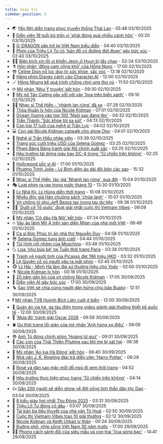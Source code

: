 ```yaml
---
title: Giải trí
sidebar_position: 5
---
```


<!-- vnexpress-giai-tri:START -->
- 🌏 [Yến Nhi diễn trang phục truyền thống Thái Lan](https://vnexpress.net/yen-nhi-dien-trang-phuc-truyen-thong-thai-lan-4946732.html) - 05:48 03/10/2025
- 💫 [Diễn viên 19 tuổi bỏ trốn vì &#39;phải đóng quá nhiều cảnh hôn&#39;](https://vnexpress.net/dien-vien-19-tuoi-bo-tron-vi-phai-dong-qua-nhieu-canh-hon-4946769.html) - 05:20 03/10/2025
- 🌮 [G-DRAGON sắp trở lại Việt Nam biểu diễn](https://vnexpress.net/g-dragon-sap-tro-lai-viet-nam-bieu-dien-4946758.html) - 04:40 03/10/2025
- 🧠 [Phim của Triệu Lộ Tư có &#39;bản đồ có đường đứt đoạn&#39; gây bức xúc](https://vnexpress.net/phim-cua-trieu-lo-tu-co-ban-do-co-duong-dut-doan-gay-buc-xuc-4946721.html) - 02:40 03/10/2025
- 👨‍🏫 [Biên kịch xin lỗi vì khiến Jeon Ji Hyun bị tẩy chay](https://vnexpress.net/bien-kich-xin-loi-vi-khien-jeon-ji-hyun-bi-tay-chay-4946712.html) - 02:34 03/10/2025
- ⚗️ [Hôn nhân &#39;đồng cam cộng khổ&#39; của Hồng Ngọc](https://vnexpress.net/hon-nhan-dong-cam-cong-kho-cua-hong-ngoc-4946074.html) - 17:00 02/10/2025
- 😎 [Celine Dion nỗ lực duy trì sức khỏe, sắc vóc](https://vnexpress.net/celine-dion-no-luc-duy-tri-suc-khoe-sac-voc-4946513.html) - 13:18 02/10/2025
- 🫣 [Hãng phim Disney cảnh cáo Character.AI](https://vnexpress.net/hang-phim-disney-canh-cao-character-ai-4946355.html) - 12:00 02/10/2025
- 🪄 [Hồng Nhung kể quá trình chống chọi ung thư vú](https://vnexpress.net/hong-nhung-ke-qua-trinh-chong-choi-ung-thu-vu-4946325.html) - 11:50 02/10/2025
- 🤓 [Mỹ nhân &#39;Như Ý truyện&#39; kết hôn](https://vnexpress.net/my-nhan-nhu-y-truyen-ket-hon-4946499.html) - 09:30 02/10/2025
- 🫶 [Mỹ nữ Tân Cương gây sốt với váy &#39;hoa trên biển xanh&#39;](https://vnexpress.net/my-nu-tan-cuong-gay-sot-voi-vay-hoa-tren-bien-xanh-4946423.html) - 09:10 02/10/2025
- 🧑‍🏫 [Nhạc sĩ Thế Hiển - &#39;nhánh lan rừng&#39; đã xa](https://vnexpress.net/nhac-si-the-hien-nhanh-lan-rung-da-xa-4946155.html) - 07:28 02/10/2025
- 🦄 [Thỏa thuận ly hôn của Nicole Kidman](https://vnexpress.net/thoa-thuan-ly-hon-cua-nicole-kidman-4946052.html) - 07:01 02/10/2025
- 💫 [Ocean Vuong vào top 100 &#39;Ngôi sao đang lên&#39;](https://vnexpress.net/ocean-vuong-vao-top-100-ngoi-sao-dang-len-4946271.html) - 04:32 02/10/2025
- 🎊 [Trấn Thành: &#39;Sức khỏe tôi sa sút&#39;](https://vnexpress.net/tran-thanh-suc-khoe-toi-sa-sut-4946324.html) - 04:13 02/10/2025
- 👹 [Con trai 17 tuổi của nghệ sĩ Trần Lực](https://vnexpress.net/con-trai-17-tuoi-cua-nghe-si-tran-luc-4946042.html) - 04:02 02/10/2025
- 💻 [Con gái Nicole Kidman catwalk cho show Dior](https://vnexpress.net/con-gai-nicole-kidman-catwalk-cho-show-dior-4946310.html) - 04:01 02/10/2025
- 🤡 [Nghệ sĩ Trần Hiếu nhập viện](https://vnexpress.net/nghe-si-tran-hieu-nhap-vien-4946318.html) - 03:39 02/10/2025
- 🥰 [Trang sức cưới triệu USD của Selena Gomez](https://vnexpress.net/trang-suc-cuoi-trieu-usd-cua-selena-gomez-4945851.html) - 03:25 02/10/2025
- 🚀 [Phạm Băng Băng tranh giải Nữ chính xuất sắc](https://vnexpress.net/pham-bang-bang-tranh-giai-nu-chinh-xuat-sac-4946245.html) - 03:25 02/10/2025
- 📝 [Hậu trường tái dựng máy bay DC-4 trong &#39;Tử chiến trên không&#39;](https://vnexpress.net/hau-truong-tai-dung-may-bay-dc-4-trong-tu-chien-tren-khong-4945660.html) - 02:25 02/10/2025
- 🐲 [Hollywood sốc vì AI](https://vnexpress.net/hollywood-soc-vi-ai-4946144.html) - 17:00 01/10/2025
- 🎃 [Phương Trinh Jolie - Lý Bình diện áo dài đôi bên các sao](https://vnexpress.net/phuong-trinh-jolie-ly-binh-dien-ao-dai-doi-ben-cac-sao-4945796.html) - 15:32 01/10/2025
- 🤠 [Nhạc sĩ Thế Hiển, tác giả &#39;Nhánh lan rừng&#39;, qua đời](https://vnexpress.net/nhac-si-the-hien-tac-gia-nhanh-lan-rung-qua-doi-4946154.html) - 15:04 01/10/2025
- 🎭 [Loạt phim ra rạp trong nước tháng 10](https://vnexpress.net/loat-phim-ra-rap-trong-nuoc-thang-10-4945589.html) - 13:30 01/10/2025
- 🧰 [Lý Nhã Kỳ, Lý Hùng diễn thời trang](https://vnexpress.net/ly-nha-ky-ly-hung-dien-thoi-trang-4945949.html) - 10:08 01/10/2025
- 🦍 [Nhiều độc giả Hàn chuộng sách &#39;chữa lành&#39;](https://vnexpress.net/nhieu-doc-gia-han-chuong-sach-chua-lanh-4944711.html) - 10:07 01/10/2025
- 🌝 [Vợ chồng tỷ phú Jeff Bezos tay trong tay dự tiệc](https://vnexpress.net/vo-chong-ty-phu-jeff-bezos-tay-trong-tay-du-tiec-4945977.html) - 09:36 01/10/2025
- 🧑‍💻 [&#39;Dưới cờ Tổ quốc&#39; đoạt giải nhất cuộc thi Vietnam Vibes](https://vnexpress.net/duoi-co-to-quoc-doat-giai-nhat-cuoc-thi-vietnam-vibes-4945964.html) - 09:09 01/10/2025
- 🥸 [Mỹ nhân &#39;Cô dâu Hà Nội&#39; kết hôn](https://vnexpress.net/my-nhan-co-dau-ha-noi-ket-hon-4945974.html) - 07:34 01/10/2025
- 🔥 [Váy áo lãnh Mỹ A trên sàn diễn Milan của nhà mốt Việt](https://vnexpress.net/vay-ao-lanh-my-a-tren-san-dien-milan-cua-nha-mot-viet-4945499.html) - 06:49 01/10/2025
- 🐎 [Ca sĩ Đức Phúc tri ân nhà thơ Nguyễn Duy](https://vnexpress.net/ca-si-duc-phuc-tri-an-nha-tho-nguyen-duy-4945890.html) - 04:58 01/10/2025
- 😎 [Selena Gomez tung ảnh cưới](https://vnexpress.net/selena-gomez-tung-anh-cuoi-4945795.html) - 04:44 01/10/2025
- 🦄 [Túi hình nồi nhôm của Moschino](https://vnexpress.net/tui-hinh-noi-nhom-cua-moschino-4945670.html) - 03:48 01/10/2025
- 🌜 [Lisa &#39;như búp bê&#39; tại Tuần thời trang Paris](https://vnexpress.net/lisa-nhu-bup-be-tai-tuan-thoi-trang-paris-4945824.html) - 03:38 01/10/2025
- 🚦 [Tranh vẽ người tình của Picasso đạt 196 triệu HKD](https://vnexpress.net/tranh-ve-nguoi-tinh-cua-picasso-dat-196-trieu-hkd-4945525.html) - 03:32 01/10/2025
- 🧐 [Lệ Quyên cổ vũ người yêu ra mắt phim](https://vnexpress.net/le-quyen-co-vu-nguoi-yeu-ra-mat-phim-4945776.html) - 02:45 01/10/2025
- 🐵 [Lý Hải - Minh Hà làm đại sứ thương hiệu cho Yody](https://vnexpress.net/ly-hai-minh-ha-lam-dai-su-thuong-hieu-cho-yody-4945127.html) - 02:00 01/10/2025
- ⚗️ [Nicole Kidman ly hôn](https://vnexpress.net/nicole-kidman-ly-hon-4945750.html) - 00:18 01/10/2025
- 👺 [20 năm gắn bó của vợ chồng Nicole Kidman](https://vnexpress.net/20-nam-gan-bo-cua-vo-chong-nicole-kidman-4945316.html) - 17:05 30/09/2025
- 🌊 [Diễn viên AI gây bức xúc](https://vnexpress.net/dien-vien-ai-gay-buc-xuc-4945523.html) - 17:00 30/09/2025
- 🪜 [Sao Việt sẻ chia cùng người dân hứng chịu bão Bualoi](https://vnexpress.net/sao-viet-se-chia-cung-nguoi-dan-hung-chiu-bao-bualoi-4945370.html) - 12:51 30/09/2025
- 🕴 [Mỹ nhân TVB Huỳnh Bích Liên cưới ở biển](https://vnexpress.net/my-nhan-tvb-huynh-bich-lien-cuoi-o-bien-4945609.html) - 12:00 30/09/2025
- 💃 [Quán ăn vỉa hè, ga tàu điện trong video giành giải thưởng thiết kế quốc tế](https://vnexpress.net/quan-an-via-he-ga-tau-dien-trong-video-gianh-giai-thuong-thiet-ke-quoc-te-4945667.html) - 12:00 30/09/2025
- 🦄 [&#39;Mưa đỏ&#39; tranh giải Oscar 2026](https://vnexpress.net/mua-do-tranh-giai-oscar-2026-4945632.html) - 09:59 30/09/2025
- ⛽️ [Gu thời trang tối giản của mỹ nhân &#39;Anh hùng xạ điêu&#39;](https://vnexpress.net/gu-thoi-trang-toi-gian-cua-my-nhan-anh-hung-xa-dieu-4945502.html) - 09:09 30/09/2025
- 😎 [Anh Tú đóng chính phim &#39;Hoàng tử quỷ&#39;](https://vnexpress.net/anh-tu-dong-chinh-phim-hoang-tu-quy-4945425.html) - 09:01 30/09/2025
- 🌊 [Các con của Thái Thiên Phượng sau khi mẹ bị sát hại](https://vnexpress.net/cac-con-cua-thai-thien-phuong-sau-khi-me-bi-sat-hai-4945538.html) - 08:38 30/09/2025
- 🐲 [Mỹ nhân &#39;Áo lụa Hà Đông&#39; kết hôn](https://vnexpress.net/my-nhan-ao-lua-ha-dong-ket-hon-4945495.html) - 06:40 30/09/2025
- 💂 [Nhà văn J. K. Rowling đáp trả diễn viên &#39;Harry Potter&#39;](https://vnexpress.net/nha-van-j-k-rowling-dap-tra-dien-vien-harry-potter-4945274.html) - 06:28 30/09/2025
- 🙉 [Rosé và dàn sao mặc mốt đồ ngủ đi xem thời trang](https://vnexpress.net/rose-va-dan-sao-mac-mot-do-ngu-di-xem-thoi-trang-4945462.html) - 04:52 30/09/2025
- 💪 [Hậu trường thực hiện phục trang &#39;Tử chiến trên không&#39;](https://vnexpress.net/hau-truong-thuc-hien-phuc-trang-tu-chien-tren-khong-4944968.html) - 04:14 30/09/2025
- 👍 [Gần 200 người sẽ diễn show về đời sống tinh thần dân tộc Dao](https://vnexpress.net/gan-200-nguoi-se-dien-show-ve-doi-song-tinh-than-dan-toc-dao-4942788.html) - 03:54 30/09/2025
- 💪 [8 kiểu giày hot nhất Thu Đông 2025](https://vnexpress.net/8-kieu-giay-hot-nhat-thu-dong-2025-4937090.html) - 03:31 30/09/2025
- 💄 [Triệu Lộ Tư đóng cô dâu](https://vnexpress.net/trieu-lo-tu-dong-co-dau-4945330.html) - 03:07 30/09/2025
- 🦩 [Tái bản ba tiểu thuyết của nhà văn Tô Hoài](https://vnexpress.net/tai-ban-ba-tieu-thuyet-cua-nha-van-to-hoai-4944738.html) - 02:50 30/09/2025
- 🥸 [Cuộc thi Vietnam Vibes trao 10 giải thưởng](https://vnexpress.net/cuoc-thi-vietnam-vibes-trao-10-giai-thuong-4944599.html) - 02:12 30/09/2025
- 🧰 [Nicole Kidman và Keith Urban ly thân](https://vnexpress.net/nicole-kidman-va-keith-urban-ly-than-4945262.html) - 00:24 30/09/2025
- 💼 [Đường phố, nhịp sống Việt Nam 30 năm trước](https://vnexpress.net/duong-pho-nhip-song-viet-nam-30-nam-truoc-4944931.html) - 17:00 29/09/2025
- 🧑‍💻 [Phong cách sánh đôi của siêu mẫu và con trai &#39;Vua sòng bạc&#39;](https://vnexpress.net/phong-cach-sanh-doi-cua-sieu-mau-va-con-trai-vua-song-bac-4945193.html) - 14:41 29/09/2025<!-- vnexpress-giai-tri:END -->
